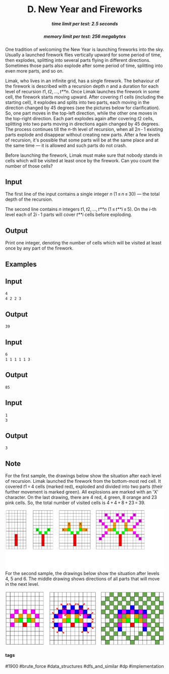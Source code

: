 <h1 style='text-align: center;'> D. New Year and Fireworks</h1>

<h5 style='text-align: center;'>time limit per test: 2.5 seconds</h5>
<h5 style='text-align: center;'>memory limit per test: 256 megabytes</h5>

One tradition of welcoming the New Year is launching fireworks into the sky. Usually a launched firework flies vertically upward for some period of time, then explodes, splitting into several parts flying in different directions. Sometimes those parts also explode after some period of time, splitting into even more parts, and so on.

Limak, who lives in an infinite grid, has a single firework. The behaviour of the firework is described with a recursion depth *n* and a duration for each level of recursion *t*1, *t*2, ..., *t**n*. Once Limak launches the firework in some cell, the firework starts moving upward. After covering *t*1 cells (including the starting cell), it explodes and splits into two parts, each moving in the direction changed by 45 degrees (see the pictures below for clarification). So, one part moves in the top-left direction, while the other one moves in the top-right direction. Each part explodes again after covering *t*2 cells, splitting into two parts moving in directions again changed by 45 degrees. The process continues till the *n*-th level of recursion, when all 2*n* - 1 existing parts explode and disappear without creating new parts. After a few levels of recursion, it's possible that some parts will be at the same place and at the same time — it is allowed and such parts do not crash.

Before launching the firework, Limak must make sure that nobody stands in cells which will be visited at least once by the firework. Can you count the number of those cells?

## Input

The first line of the input contains a single integer *n* (1 ≤ *n* ≤ 30) — the total depth of the recursion.

The second line contains *n* integers *t*1, *t*2, ..., *t**n* (1 ≤ *t**i* ≤ 5). On the *i*-th level each of 2*i* - 1 parts will cover *t**i* cells before exploding.

## Output

Print one integer, denoting the number of cells which will be visited at least once by any part of the firework.

## Examples

## Input


```
4  
4 2 2 3  

```
## Output


```
39  

```
## Input


```
6  
1 1 1 1 1 3  

```
## Output


```
85  

```
## Input


```
1  
3  

```
## Output


```
3  

```
## Note

For the first sample, the drawings below show the situation after each level of recursion. Limak launched the firework from the bottom-most red cell. It covered *t*1 = 4 cells (marked red), exploded and divided into two parts (their further movement is marked green). All explosions are marked with an 'X' character. On the last drawing, there are 4 red, 4 green, 8 orange and 23 pink cells. So, the total number of visited cells is 4 + 4 + 8 + 23 = 39.

 ![](images/799301453cafb0c28681ee24314b2b9376137a83.png) For the second sample, the drawings below show the situation after levels 4, 5 and 6. The middle drawing shows directions of all parts that will move in the next level.

 ![](images/407567f64deaf74be06c1da955bbd47d4005e03f.png) 

#### tags 

#1900 #brute_force #data_structures #dfs_and_similar #dp #implementation 